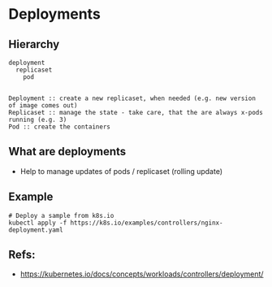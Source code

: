 # Deployments 

## Hierarchy 

```
deployment 
  replicaset 
    pod 


Deployment :: create a new replicaset, when needed (e.g. new version of image comes out) 
Replicaset :: manage the state - take care, that the are always x-pods running (e.g. 3) 
Pod :: create the containers 

```


## What are deployments 

  * Help to manage updates of pods / replicaset (rolling update) 


## Example 

```
# Deploy a sample from k8s.io 
kubectl apply -f https://k8s.io/examples/controllers/nginx-deployment.yaml

```

## Refs:

  * https://kubernetes.io/docs/concepts/workloads/controllers/deployment/
